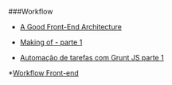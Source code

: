 ###Workflow
* [A Good Front-End Architecture](http://www.sitepoint.com/good-front-end-architecture/)

* [Making of - parte 1](http://willianjusten.com.br/making-of-parte-1/)

* [Automação de tarefas com Grunt JS parte 1](http://www.vitorbritto.com.br/blog/automacao-de-tarefas-com-gruntjs-parte-1/)

*[Workflow Front-end](http://tableless.com.br/workflow-front-end/)
